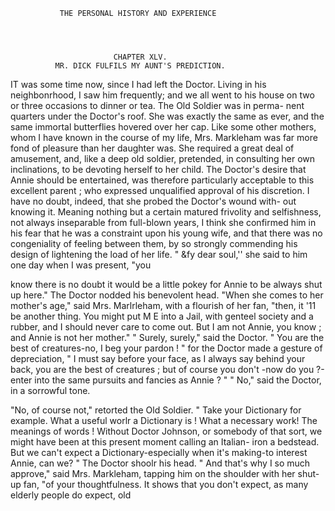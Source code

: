                THE PERSONAL HISTORY AND EXPERIENCE




                           CHAPTER XLV.
              MR. DICK FULFILS MY AUNT'S PREDICTION.

   IT was some time now, since I had left the Doctor. Living in his
neighbonrhood, I saw him frequently; and we all went to his house on
two or three occasions to dinner or tea. The Old Soldier was in perma-
nent quarters under the Doctor's roof. She was exactly the same as ever,
and the same immortal butterflies hovered over her cap.
   Like some other mothers, whom I have known in the course of my life,
Mrs. Markleham was far more fond of pleasure than her daughter was. She
required a great deal of amusement, and, like a deep old soldier, pretended,
in consulting her own inclinations, to be devoting herself to her child.
The Doctor's desire that Annie should be entertained, was therefore
particularly acceptable to this excellent parent ; who expressed unqualified
approval of his discretion.
   I have no doubt, indeed, that she probed the Doctor's wound with-
out knowing it. Meaning nothing but a certain matured frivolity and
selfishness, not always inseparable from full-blown years, I think she
confirmed him in his fear that he was a constraint upon his young wife,
and that there was no congeniality of feeling between them, by so strongly
commending his design of lightening the load of her life.
   " &fy dear soul,'' she said to him one day when I was present, "you

know there is no doubt it would be a little pokey for Annie to be always
shut up here."
   The Doctor nodded his benevolent head.
   "When she comes to her mother's age," said Mrs. Marlrleham, with a
flourish of her fan, "then, it '11 be another thing. You might put M E
into a Jail, with genteel society and a rubber, and I should never care to
come out. But I am not Annie, you know ; and Annie is not her mother."
   " Surely, surely," said the Doctor.
   " You are the best of creatures-no, I beg your pardon ! " for the Doctor
made a gesture of depreciation, " I must say before your face, as I always
say behind your back, you are the best of creatures ; but of course you don't
-now do you ?-enter into the same pursuits and fancies as Annie ? "
   " No," said the Doctor, in a sorrowful tone.

   "No, of course not," retorted the Old Soldier. " Take your Dictionary
for example. What a useful worlr a Dictionary is ! What a necessary
work! The meanings of words ! Without Doctor Johnson, or somebody
of that sort, we might have been at this present moment calling an Italian-
iron a bedstead. But we can't expect a Dictionary-especially when it's
making-to interest Annie, can we? "
   The Doctor shoolr his head.
   " And that's why I so much approve," said Mrs. Markleham, tapping
him on the shoulder with her shut-up fan, "of your thoughtfulness. It
 shows that you don't expect, as many elderly people do expect, old
